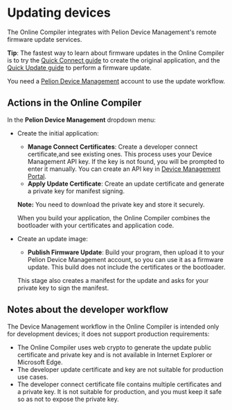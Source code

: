 <h1 id="ide-update">Updating devices</h1>

The Online Compiler integrates with Pelion Device Management's remote firmware update services.

<!---Link to Pelion pages on Update--->
<span class="tips">**Tip**: The fastest way to learn about firmware updates in the Online Compiler is to try the [Quick Connect guide](../guides/connect-device-to-pelion) to create the original application, and the [Quick Update guide](../guides/pelion-firmware-update) to perform a firmware update.</span>

<span class="notes">You need a [Pelion Device Management](https://portal.mbedcloud.com/login) account to use the update workflow.</span>

<!---
## Creating an application you can update

To be able to receive updates, an application must have:

- A **connect certificate** to access a Pelion Device Management account. When you run the application on your device, the bootstrap server uses this connect certificate to authenticate your application with your Pelion Device Management account. <!---We don't use 'connect certificate' anywhere else. Seems it might come from the online compiler.---><!---
- An **update certificate** to verify that incoming updates come from a trusted source.
- A **bootloader** to verify and install update images.
- Device Management Client, [normally imported as part of the example application](https://github.com/ARMmbed/mbed-cloud-client-example). You can also import it using the [Quick Connect guide we mentioned above](https://cloud.mbed.com/guides/connect-device-to-pelion).

You need:

- A **private key** so you can sign the firmware update manifest.<!---
- A **manifest**, which defines the update, including the location of the new firmware image and the type of device the update applies to. The manifest is signed with the private key to assure the device that the image is from a trusted source and has not been tampered with.<!---

For development use cases only, you can use the Online Compiler to generate the certificates and the manifest. For production use cases, you would use offline tools to generate and store them securely. Learn more [about the developer workflow](#notes-about-the-developer-workflow).

## Creating an update image

Once the initial, updatable application is on the device, the device is considered updatable. <!---This is circuitous and kind of confusing---> <!---Subsequent images do not include the certificates, keys and bootloader of the original application; they contain only the application code. These images can be sent to the device without a physical connection, using Device Management Update.
--->
## Actions in the Online Compiler

In the **Pelion Device Management** dropdown menu:

- Create the initial application:

   - **Manage Connect Certificates**: Create a developer connect certificate,<!---terminology is off--->and see existing ones. This process uses your Device Management API key. If the key is not found, you will be prompted to enter it manually. You can create an API key in [Device Management Portal](https://portal.mbedcloud.com/access/keys).
   - **Apply Update Certificate**: Create an update certificate and generate a private key for manifest signing.<!---again, terminology. But I don't think we can do much of anything about it.--->

   <span class= "notes">**Note:** You need to download the private key and store it securely.</span>

   When you build your application, the Online Compiler combines the bootloader with your certificates and application code.

- Create an update image:

   - **Publish Firmware Update**: Build your program, then upload it to your Pelion Device Management account, so you can use it as a firmware update. This build does not include the certificates or the bootloader.

   This stage also creates a manifest for the update and asks for your private key to sign the manifest.

## Notes about the developer workflow

The Device Management workflow in the Online Compiler is intended only for development devices; it does not support production requirements:

- The Online Compiler uses web crypto to generate the update public certificate and private key and is not available in Internet Explorer or Microsoft Edge.
- The developer update certificate and key are not suitable for production use cases.
- The developer connect certificate file contains multiple certificates and a private key. It is not suitable for production, and you must keep it safe so as not to expose the private key.

